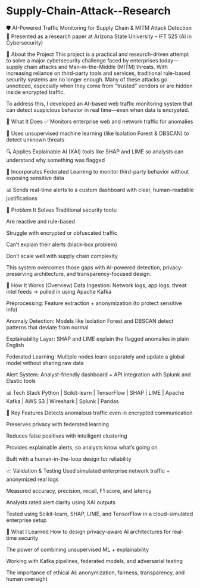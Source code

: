 # Supply-Chain-Attack--Research
🛡️ AI-Powered Traffic Monitoring for Supply Chain & MITM Attack Detection
📍 Presented as a research paper at Arizona State University – IFT 525 (AI in Cybersecurity)

📘 About the Project
This project is a practical and research-driven attempt to solve a major cybersecurity challenge faced by enterprises today—supply chain attacks and Man-in-the-Middle (MITM) threats. With increasing reliance on third-party tools and services, traditional rule-based security systems are no longer enough. Many of these attacks go unnoticed, especially when they come from “trusted” vendors or are hidden inside encrypted traffic.

To address this, I developed an AI-based web traffic monitoring system that can detect suspicious behavior in real time—even when data is encrypted.

🚀 What It Does
✅ Monitors enterprise web and network traffic for anomalies

🧠 Uses unsupervised machine learning (like Isolation Forest & DBSCAN) to detect unknown threats

🔍 Applies Explainable AI (XAI) tools like SHAP and LIME so analysts can understand why something was flagged

🔄 Incorporates Federated Learning to monitor third-party behavior without exposing sensitive data

📊 Sends real-time alerts to a custom dashboard with clear, human-readable justifications

🧠 Problem It Solves
Traditional security tools:

Are reactive and rule-based

Struggle with encrypted or obfuscated traffic

Can’t explain their alerts (black-box problem)

Don’t scale well with supply chain complexity

This system overcomes those gaps with AI-powered detection, privacy-preserving architecture, and transparency-focused design.

🧪 How It Works (Overview)
Data Ingestion: Network logs, app logs, threat intel feeds → pulled in using Apache Kafka

Preprocessing: Feature extraction + anonymization (to protect sensitive info)

Anomaly Detection: Models like Isolation Forest and DBSCAN detect patterns that deviate from normal

Explainability Layer: SHAP and LIME explain the flagged anomalies in plain English

Federated Learning: Multiple nodes learn separately and update a global model without sharing raw data

Alert System: Analyst-friendly dashboard + API integration with Splunk and Elastic tools

📊 Tech Stack
Python | Scikit-learn | TensorFlow | SHAP | LIME | Apache Kafka | AWS S3 | Wireshark | Splunk | Pandas

🔐 Key Features
Detects anomalous traffic even in encrypted communication

Preserves privacy with federated learning

Reduces false positives with intelligent clustering

Provides explainable alerts, so analysts know what’s going on

Built with a human-in-the-loop design for reliability

📈 Validation & Testing
Used simulated enterprise network traffic + anonymized real logs

Measured accuracy, precision, recall, F1 score, and latency

Analysts rated alert clarity using XAI outputs

Tested using Scikit-learn, SHAP, LIME, and TensorFlow in a cloud-simulated enterprise setup

🧩 What I Learned
How to design privacy-aware AI architectures for real-time security

The power of combining unsupervised ML + explainability

Working with Kafka pipelines, federated models, and adversarial testing

The importance of ethical AI: anonymization, fairness, transparency, and human oversight
